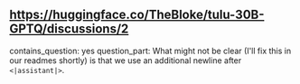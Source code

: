 ## https://huggingface.co/TheBloke/tulu-30B-GPTQ/discussions/2

contains_question: yes
question_part: What might not be clear (I'll fix this in our readmes shortly) is that we use an additional newline after `<|assistant|>`.